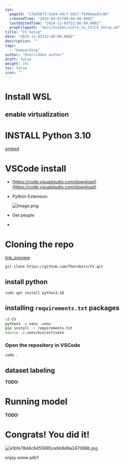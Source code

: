 ```yaml
---
sys:
  pageId: "17ed3673-5e94-44cf-b817-f54bbaa03c06"
  createdTime: "2024-09-01T00:08:00.000Z"
  lastEditedTime: "2024-11-03T22:06:00.000Z"
  propFilepath: "docs/Guides/intro_to_CV/CV_Setup.md"
title: "CV_Setup"
date: "2024-11-03T22:06:00.000Z"
description: ""
tags:
  - "Onboarding"
author: "Overridden author"
draft: false
weight: 161
toc: false
icon: ""
---
```


# Install WSL

## enable virtualization

# INSTALL Python 3.10

[embed](https://www.rose-hulman.edu/class/csse/csse132/2425a/labs/prelab1-wsl2.html)

# VSCode install

- [https://code.visualstudio.com/download](https://code.visualstudio.com/download)
- Python Extension

	![image.png](https://prod-files-secure.s3.us-west-2.amazonaws.com/d518164a-d88e-44d1-a4ee-3adb3bd8bce0/d82b6650-a5e4-4d3c-b8c9-93d817dae00e/image.png?X-Amz-Algorithm=AWS4-HMAC-SHA256&X-Amz-Content-Sha256=UNSIGNED-PAYLOAD&X-Amz-Credential=ASIAZI2LB466SNHENX4U%2F20250603%2Fus-west-2%2Fs3%2Faws4_request&X-Amz-Date=20250603T181252Z&X-Amz-Expires=3600&X-Amz-Security-Token=IQoJb3JpZ2luX2VjEEEaCXVzLXdlc3QtMiJGMEQCIBf1XSKw0xRTt7VKJihjW2X4gIFsIuSJuguHIJoXN7q4AiBBsZiugv%2BclHV0Qk5Koa8lzVhhcUPE4TdY6r5hCrGxIyr%2FAwgaEAAaDDYzNzQyMzE4MzgwNSIMxTNoB8Sbcf1YE%2F6kKtwDqsIvffrzNe%2B9FvGYQQY%2Bqn4geficmzcM17WxTbcdnmx4XowS7AgW90dYWshSGXfRtQ8k8Y4FcXfhGLE2%2FpGycXFa8H0GTFxSOhi3OQfw3s5OcFUeA0vba84XA12fT5llv5GGkg2r5oDWhp2DjSR%2FnXJUGvXPzDJvW3Aw13ZqIBBWn2J%2F7bwOb7LJUE34V3Pp3aH5qdXYwTjMMA%2Fv0iNWVdyprsZN9xzLFpwGTE%2B%2BdsOUImxy%2FtdS5SykMb7VwSbiZB9zbJA3YGCfUA%2BuPp7dNHuIWuTx3clDkadoW%2FhY3a6R0aQTd9BLpjLJq4EWtJEw7%2BO7UOpLEnt7dTvaWVJ3%2Bc6S9DQMrDdcwvrTF%2FFhOMDiv0OobNzQKwJT5EDZGUUU1T%2BFy9Qe51%2FmFxBQjaXfdrs%2F21TBi98IVqzFtMnChhVkjTvAaB%2Be%2FzzfS%2BkEYh2Lrbes%2F0kpgPHLH49VjWflxaJ0itK6haVGII5mzPiS9J3mG6Yam5KFhiYVa%2FxKzcdIFnG9B%2BoaWL%2BRtHHCkArWLdIQG5%2BGrNQmOYencDDqYeLiEbKYSNF3yt4xuSspwUXvHiBnABM%2B4I%2F%2BfrjW3ynVbeBnm7nxGTeCU6ckJcX4cqT7SrM6qsjyEizR7nIwndL8wQY6pgFbDX%2FU2C7bjOEE4651GgCZB4QMF79LJIWoMEa2sBZTizyKkq%2FXqRqqeaoJhbTIhfnBRLK%2FNWJpYJfqcHw7ZxtSQVAheOrDk8BpnKHQAe44WPo%2BViglXDrgqSPJR8S27ClJnMckiIzinKmHZTPd5Ih%2BN8wtlmwVr5cA3iIE5rtJl2Eg8%2FJv8%2BGilltIYKqWsUNpGI%2BJ3GO2IGhFjXytc8qtkIYEaA62&X-Amz-Signature=363dc11c5b91ccd542d50abd4f74ff5574524d1435ec99463ef00389937e096f&X-Amz-SignedHeaders=host&x-id=GetObject)
- Get people
- 

# Cloning the repo

[link_preview](https://github.com/Thornbots/CV/)

```bash
git clone https://github.com/Thornbots/CV.git
```

## install python

```bash
sudo apt install python3.10
```

## installing `requirements.txt` packages

```bash
cd CV
python3 -m venv .venv
pip install -r requirements.txt
source ./.venv/bin/activate
```

### Open the repository in VSCode

```bash
code .
```

## dataset labeling  

**TODO:**

# Running model

**TODO:**

# Congrats! You did it!

![e1bfe78d4c6455985cebb9d6a247088b.jpg](https://prod-files-secure.s3.us-west-2.amazonaws.com/d518164a-d88e-44d1-a4ee-3adb3bd8bce0/7d1ce04e-65d6-40c8-814d-754280e9515a/e1bfe78d4c6455985cebb9d6a247088b.jpg?X-Amz-Algorithm=AWS4-HMAC-SHA256&X-Amz-Content-Sha256=UNSIGNED-PAYLOAD&X-Amz-Credential=ASIAZI2LB466USI4UBZE%2F20250603%2Fus-west-2%2Fs3%2Faws4_request&X-Amz-Date=20250603T181250Z&X-Amz-Expires=3600&X-Amz-Security-Token=IQoJb3JpZ2luX2VjEEEaCXVzLXdlc3QtMiJGMEQCIAEtS6SRoGeyKjekVgEuwNP9FfcLCKnW2sIucmYGkE89AiBHZGJUU%2BWwDINUBYNW0aBZYjeGNQang%2FqZbITGtaF25Sr%2FAwgaEAAaDDYzNzQyMzE4MzgwNSIMvAn0a1pDKNp0RoX%2FKtwDP3v8QlIBJ6flSsdPKgZOeFyLLg4oq44IxKMOudzpXujl9OTW35bF1otIuL5ul7Hk%2BAq%2F%2BbbBAD%2F2jkMePcutiea%2FFbkgHaiOyXYBnQ2JMzCuqQc6SMOBNMxe4fFkFwuYPf8M5LljXNAUQHkOBV6XPg%2F5vemkhBqeP98c3R%2FoKFjGUc9aZDJuC4p%2FQe9Cxb4RjbRJoG9eeMqdhCopGeS5i9FoUWQwaJG0joPiy1tShR7ZpWroY8LO1xk9am3sa0cnfg%2BFXpGGhynn%2FmXeNy8Ju6oEztJANRK9yJaAhzjM5kZaWhhvLd8cL6UrG0aaLI4OnqhMVhQvnuPtjBd3NUt991f3FkKiJn8JFkFofCjGQ2lRxNfumDKPUx21g8%2F6WAFv%2BgeOI%2F2Y%2FYQUrEJrv4mI0CiIuglTFmnp3oYyC%2B0HydFyj0kLAqja2ExpAnl8CjO%2F8lQX1LrDuSSfu%2FHiPAingb53rg4I%2B4walBVlSgkKrBHC8KcW%2B%2BEu0WUysl8xlkEM%2FzRqnHB13ds5UJGNBIwyYiAGn%2F%2B2oMBlo0JLtcnVe03Qh8Mj5cx7tlWHvm%2BBU49xSqAo71sZGebDd%2FnH2w0Vk5R4BUaZCI2rqJePJn7BKO6xwBrw%2BHl1OSzPLOcwvNL8wQY6pgF6sEytSrYyXNwvkqX3oxdmWB%2FvUVzMIL3mxQdCnUs7QF0FVMurHdh%2FRn4E%2BPKlXQLpub3HO7Ya%2FHkO3a8b6a7HcdMg33%2BttiBlTw4Mm4s2fwWqPTjKhXQds%2BYCp%2FpXKHqxQKZHMDcRzfhW8exWFL2UTt1PYEDk02EkbWy8uwLP8ihVeYrKNEnIWe7nvmiURuzYX%2BsrsDayOTmhD98zFYomepLd5C1c&X-Amz-Signature=76e9dde88824bcb8dcad4b94044af0b5a3e849a27878fee3f5715d9f3f9454e7&X-Amz-SignedHeaders=host&x-id=GetObject)

enjoy some pilk!!
